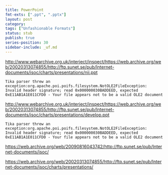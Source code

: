 ```yaml
---
title: PowerPoint
fmt-exts: [".ppt", ".pptx"]
layout: post
category:
tags: ["Unfashionable Formats"]
status: stub
publish: true
series-position: 30
sidebar-include: _uf.md
---
```



http://www.webarchive.org.uk/interject/inspect/https://web.archive.org/web/20020313074855/http://ftp.sunet.se/pub/Internet-documents/isoc/charts/presentations/nii.ppt

    Tika parser threw an exception:org.apache.poi.poifs.filesystem.NotOLE2FileException: Invalid header signature; read 0x000000030BADDEED, expected 0xE11AB1A1E011CFD0 - Your file appears not to be a valid OLE2 document

http://www.webarchive.org.uk/interject/inspect/https://web.archive.org/web/20020313074855/http://ftp.sunet.se/pub/Internet-documents/isoc/charts/presentations/develop.ppt

    Tika parser threw an exception:org.apache.poi.poifs.filesystem.NotOLE2FileException: Invalid header signature; read 0x000000030BADDEED, expected 0xE11AB1A1E011CFD0 - Your file appears not to be a valid OLE2 document

https://web.archive.org/web/20090816043742/http://ftp.sunet.se/pub/Internet-documents/isoc/

https://web.archive.org/web/20020313074855/http://ftp.sunet.se/pub/Internet-documents/isoc/charts/presentations/


